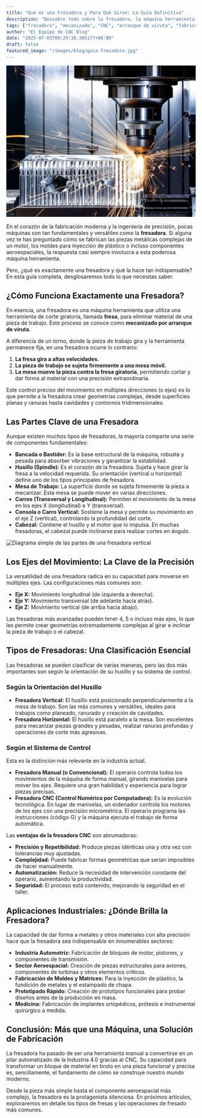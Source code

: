 ```yaml
---
title: "Qué es una Fresadora y Para Qué Sirve: La Guía Definitiva"
description: "Descubre todo sobre la fresadora, la máquina herramienta clave en el mecanizado. Aprende qué es, cómo funciona, sus partes, los tipos que existen (manual y CNC) y sus aplicaciones industriales."
tags: ["fresadora", "mecanizado", "CNC", "arranque de viruta", "fabricación", "fresadora vertical", "fresadora CNC"]
author: "El Equipo de CNC Blog"
date: "2025-07-03T09:29:38.385177+00:00"
draft: false
featured_image: "/images/blog/guia-fresadora.jpg"
---
```


![Qué es una Fresadora y Para Qué Sirve: La Guía Definitiva](featured.png)


En el corazón de la fabricación moderna y la ingeniería de precisión, pocas máquinas son tan fundamentales y versátiles como la **fresadora**. Si alguna vez te has preguntado cómo se fabrican las piezas metálicas complejas de un motor, los moldes para inyección de plástico o incluso componentes aeroespaciales, la respuesta casi siempre involucra a esta poderosa máquina herramienta.

Pero, ¿qué es exactamente una fresadora y qué la hace tan indispensable? En esta guía completa, desglosaremos todo lo que necesitas saber.

## ¿Cómo Funciona Exactamente una Fresadora?

En esencia, una fresadora es una máquina herramienta que utiliza una herramienta de corte giratoria, llamada **fresa**, para eliminar material de una pieza de trabajo. Este proceso se conoce como **mecanizado por arranque de viruta**.

A diferencia de un torno, donde la pieza de trabajo gira y la herramienta permanece fija, en una fresadora ocurre lo contrario:

1.  **La fresa gira a altas velocidades.**
2.  **La pieza de trabajo se sujeta firmemente a una mesa móvil.**
3.  **La mesa mueve la pieza contra la fresa giratoria**, permitiendo cortar y dar forma al material con una precisión extraordinaria.

Este control preciso del movimiento en múltiples direcciones (o ejes) es lo que permite a la fresadora crear geometrías complejas, desde superficies planas y ranuras hasta cavidades y contornos tridimensionales.

## Las Partes Clave de una Fresadora

Aunque existen muchos tipos de fresadoras, la mayoría comparte una serie de componentes fundamentales:

*   **Bancada o Bastidor:** Es la base estructural de la máquina, robusta y pesada para absorber vibraciones y garantizar la estabilidad.
*   **Husillo (Spindle):** Es el corazón de la fresadora. Sujeta y hace girar la fresa a la velocidad requerida. Su orientación (vertical u horizontal) define uno de los tipos principales de fresadora.
*   **Mesa de Trabajo:** La superficie donde se sujeta firmemente la pieza a mecanizar. Esta mesa se puede mover en varias direcciones.
*   **Carros (Transversal y Longitudinal):** Permiten el movimiento de la mesa en los ejes X (longitudinal) e Y (transversal).
*   **Consola o Carro Vertical:** Sostiene la mesa y permite su movimiento en el eje Z (vertical), controlando la profundidad del corte.
*   **Cabezal:** Contiene el husillo y el motor que lo impulsa. En muchas fresadoras, el cabezal puede inclinarse para realizar cortes en ángulo.

![Diagrama simple de las partes de una fresadora vertical](partes-fresadora-vertical.png "Un esquema básico para identificar los componentes clave de una fresadora.")

## Los Ejes del Movimiento: La Clave de la Precisión

La versatilidad de una fresadora radica en su capacidad para moverse en múltiples ejes. Las configuraciones más comunes son:

*   **Eje X:** Movimiento longitudinal (de izquierda a derecha).
*   **Eje Y:** Movimiento transversal (de adelante hacia atrás).
*   **Eje Z:** Movimiento vertical (de arriba hacia abajo).

Las fresadoras más avanzadas pueden tener 4, 5 o incluso más ejes, lo que les permite crear geometrías extremadamente complejas al girar e inclinar la pieza de trabajo o el cabezal.

## Tipos de Fresadoras: Una Clasificación Esencial

Las fresadoras se pueden clasificar de varias maneras, pero las dos más importantes son según la orientación de su husillo y su sistema de control.

### Según la Orientación del Husillo

*   **Fresadora Vertical:** El husillo está posicionado perpendicularmente a la mesa de trabajo. Son las más comunes y versátiles, ideales para trabajos como planeado, ranurado y creación de cavidades.
*   **Fresadora Horizontal:** El husillo está paralelo a la mesa. Son excelentes para mecanizar piezas grandes y pesadas, realizar ranuras profundas y operaciones de corte más agresivas.

### Según el Sistema de Control

Esta es la distinción más relevante en la industria actual.

*   **Fresadora Manual (o Convencional):** El operario controla todos los movimientos de la máquina de forma manual, girando manivelas para mover los ejes. Requiere una gran habilidad y experiencia para lograr piezas precisas.
*   **Fresadora CNC (Control Numérico por Computadora):** Es la evolución tecnológica. En lugar de manivelas, un ordenador controla los motores de los ejes con una precisión micrométrica. El operario programa las instrucciones (código G) y la máquina ejecuta el trabajo de forma automática.

Las **ventajas de la fresadora CNC** son abrumadoras:
*   **Precisión y Repetibilidad:** Produce piezas idénticas una y otra vez con tolerancias muy ajustadas.
*   **Complejidad:** Puede fabricar formas geométricas que serían imposibles de hacer manualmente.
*   **Automatización:** Reduce la necesidad de intervención constante del operario, aumentando la productividad.
*   **Seguridad:** El proceso está contenido, mejorando la seguridad en el taller.

## Aplicaciones Industriales: ¿Dónde Brilla la Fresadora?

La capacidad de dar forma a metales y otros materiales con alta precisión hace que la fresadora sea indispensable en innumerables sectores:

*   **Industria Automotriz:** Fabricación de bloques de motor, pistones, y componentes de transmisión.
*   **Sector Aeroespacial:** Creación de piezas estructurales para aviones, componentes de turbinas y otros elementos críticos.
*   **Fabricación de Moldes y Matrices:** Para la inyección de plástico, la fundición de metales y el estampado de chapa.
*   **Prototipado Rápido:** Creación de prototipos funcionales para probar diseños antes de la producción en masa.
*   **Medicina:** Fabricación de implantes ortopédicos, prótesis e instrumental quirúrgico a medida.

## Conclusión: Más que una Máquina, una Solución de Fabricación

La fresadora ha pasado de ser una herramienta manual a convertirse en un pilar automatizado de la Industria 4.0 gracias al CNC. Su capacidad para transformar un bloque de material en bruto en una pieza funcional y precisa es, sencillamente, el fundamento de cómo se construye nuestro mundo moderno.

Desde la pieza más simple hasta el componente aeroespacial más complejo, la fresadora es la protagonista silenciosa. En próximos artículos, exploraremos en detalle los tipos de fresas y las operaciones de fresado más comunes.